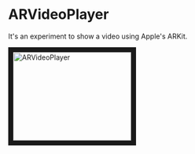 # ARVideoPlayer
It's an experiment to show a video using Apple's ARKit.

<a href="http://www.youtube.com/watch?feature=player_embedded&v=qWg23eyM26U" target="_blank"><img src="http://img.youtube.com/vi/qWg23eyM26U/0.jpg" 
alt="ARVideoPlayer" width="240" height="180" border="10" /></a>

